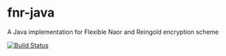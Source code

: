 # fnr-java
A Java implementation for Flexible Naor and Reingold encryption scheme

[![Build Status](https://travis-ci.org/octabase/fnr-java.svg?branch=master)](https://travis-ci.org/octabase/fnr-java)
